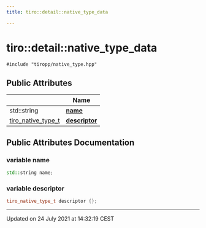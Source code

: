 ```yaml
---
title: tiro::detail::native_type_data

---
```


# tiro::detail::native_type_data






`#include "tiropp/native_type.hpp"`

## Public Attributes

|                | Name           |
| -------------- | -------------- |
| std::string | **[name](/docs/api/classes/structtiro_1_1detail_1_1native__type__data#variable-name)**  |
| [tiro_native_type_t](/docs/api/files/objects_8h#typedef-tiro_native_type_t) | **[descriptor](/docs/api/classes/structtiro_1_1detail_1_1native__type__data#variable-descriptor)**  |

## Public Attributes Documentation

### variable name

```cpp
std::string name;
```


### variable descriptor

```cpp
tiro_native_type_t descriptor {};
```


-------------------------------

Updated on 24 July 2021 at 14:32:19 CEST